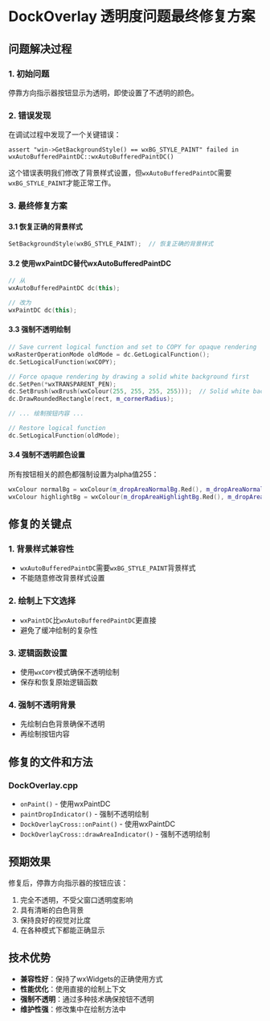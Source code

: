 # DockOverlay 透明度问题最终修复方案

## 问题解决过程

### 1. 初始问题
停靠方向指示器按钮显示为透明，即使设置了不透明的颜色。

### 2. 错误发现
在调试过程中发现了一个关键错误：
```
assert "win->GetBackgroundStyle() == wxBG_STYLE_PAINT" failed in wxAutoBufferedPaintDC::wxAutoBufferedPaintDC()
```

这个错误表明我们修改了背景样式设置，但`wxAutoBufferedPaintDC`需要`wxBG_STYLE_PAINT`才能正常工作。

### 3. 最终修复方案

#### 3.1 恢复正确的背景样式
```cpp
SetBackgroundStyle(wxBG_STYLE_PAINT);  // 恢复正确的背景样式
```

#### 3.2 使用wxPaintDC替代wxAutoBufferedPaintDC
```cpp
// 从
wxAutoBufferedPaintDC dc(this);

// 改为
wxPaintDC dc(this);
```

#### 3.3 强制不透明绘制
```cpp
// Save current logical function and set to COPY for opaque rendering
wxRasterOperationMode oldMode = dc.GetLogicalFunction();
dc.SetLogicalFunction(wxCOPY);

// Force opaque rendering by drawing a solid white background first
dc.SetPen(*wxTRANSPARENT_PEN);
dc.SetBrush(wxBrush(wxColour(255, 255, 255, 255)));  // Solid white background
dc.DrawRoundedRectangle(rect, m_cornerRadius);

// ... 绘制按钮内容 ...

// Restore logical function
dc.SetLogicalFunction(oldMode);
```

#### 3.4 强制不透明颜色设置
所有按钮相关的颜色都强制设置为alpha值255：
```cpp
wxColour normalBg = wxColour(m_dropAreaNormalBg.Red(), m_dropAreaNormalBg.Green(), m_dropAreaNormalBg.Blue(), 255);
wxColour highlightBg = wxColour(m_dropAreaHighlightBg.Red(), m_dropAreaHighlightBg.Green(), m_dropAreaHighlightBg.Blue(), 255);
```

## 修复的关键点

### 1. 背景样式兼容性
- `wxAutoBufferedPaintDC`需要`wxBG_STYLE_PAINT`背景样式
- 不能随意修改背景样式设置

### 2. 绘制上下文选择
- `wxPaintDC`比`wxAutoBufferedPaintDC`更直接
- 避免了缓冲绘制的复杂性

### 3. 逻辑函数设置
- 使用`wxCOPY`模式确保不透明绘制
- 保存和恢复原始逻辑函数

### 4. 强制不透明背景
- 先绘制白色背景确保不透明
- 再绘制按钮内容

## 修复的文件和方法

### DockOverlay.cpp
- `onPaint()` - 使用wxPaintDC
- `paintDropIndicator()` - 强制不透明绘制
- `DockOverlayCross::onPaint()` - 使用wxPaintDC
- `DockOverlayCross::drawAreaIndicator()` - 强制不透明绘制

## 预期效果
修复后，停靠方向指示器的按钮应该：
1. 完全不透明，不受父窗口透明度影响
2. 具有清晰的白色背景
3. 保持良好的视觉对比度
4. 在各种模式下都能正确显示

## 技术优势
- **兼容性好**：保持了wxWidgets的正确使用方式
- **性能优化**：使用直接的绘制上下文
- **强制不透明**：通过多种技术确保按钮不透明
- **维护性强**：修改集中在绘制方法中